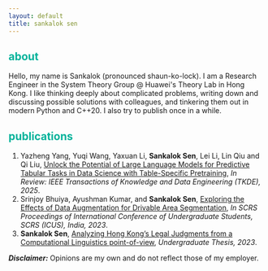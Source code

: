 ```yaml
---
layout: default
title: sankalok sen
---
```


## <span style="color:#00b29a">about</span>

Hello, my name is Sankalok (pronounced shaun-ko-lock). I am a Research Engineer in the System Theory Group @ Huawei's Theory Lab in Hong Kong. I like thinking deeply about complicated problems, writing down and discussing possible solutions with colleagues, and tinkering them out in modern Python and C++20. I also try to publish once in a while. 


## <span style="color:#00b29a">publications</span>

<ol>
  <li>
    Yazheng Yang, Yuqi Wang, Yaxuan Li, <b>Sankalok Sen</b>, Lei Li, Lin Qiu and Qi Liu, <a href='https://arxiv.org/pdf/2403.20208'>Unlock the Potential of Large Language Models for Predictive
Tabular Tasks in Data Science with Table-Specific Pretraining</a>, <i>In Review: IEEE Transactions of Knowledge and Data Engineering (TKDE),
2025</i>.
  </li>
  <li>
    Srinjoy Bhuiya, Ayushman Kumar, and <b>Sankalok Sen</b>, <a href='https://arxiv.org/pdf/2208.03437'>Exploring the Effects of Data Augmentation for Drivable Area Segmentation</a>, <i>In SCRS
Proceedings of International Conference of Undergraduate Students, SCRS (ICUS), India, 2023</i>.
  </li>
  <li>
    <b>Sankalok Sen</b>, <a href='https://arxiv.org/pdf/2305.02558'>Analyzing Hong Kong’s Legal Judgments from a Computational Linguistics point-of-view</a>, <i>Undergraduate Thesis, 2023</i>.
  </li>
</ol>



**_Disclaimer:_** Opinions are my own and do not reflect those of my employer. 
